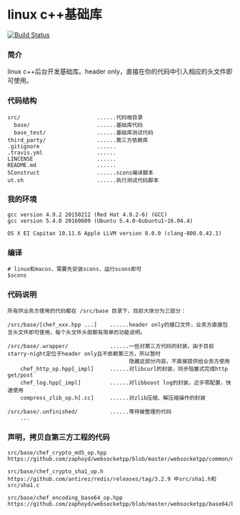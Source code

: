 # linux c++基础库

[![Build Status](https://travis-ci.org/q191201771/starry-night.svg?branch=master)](https://travis-ci.org/q191201771/starry-night)

### 简介

linux c++后台开发基础库。header only，直接在你的代码中引入相应的头文件即可使用。

### 代码结构

```
src/                        ......代码根目录
  base/                     ......基础库代码
  base_test/                ......基础库测试代码
third_party/                ......第三方依赖库
.gitignore                  ......
.travis.yml                 ......
LINCENSE                    ......
README.md                   ......
SConstruct                  ......scons编译脚本
ut.sh                       ......执行测试代码脚本
```

### 我的环境

```
gcc version 4.9.2 20150212 (Red Hat 4.9.2-6) (GCC)
gcc version 5.4.0 20160609 (Ubuntu 5.4.0-6ubuntu1~16.04.4)

OS X EI Capitan 10.11.6 Apple LLVM version 8.0.0 (clang-800.0.42.1)
```

### 编译

```
# linux和macos，需要先安装scons，运行scons即可
$scons
```

### 代码说明

```
所有供业务方使用的代码都在 /src/base 目录下，目前大体分为三部分：

/src/base/[chef_xxx.hpp ...]    ......header only的接口文件，业务方直接包含头文件即可使用，每个头文件头部都有简单的功能说明。

/src/base/.wrapper/             ......一些对第三方代码的封装，由于目前starry-night定位于header only且不依赖第三方，所以暂时
                                      隐藏这部分内容，不直接提供给业务方使用
    chef_http_op.hpp[_impl]     ......对libcurl的封装，同步阻塞式完成http get/post
    chef_log.hpp[_impl]         ......对libboost log的封装，近乎零配置，快速使用
    compress_zlib_op.h[.cc]     ......对zlib压缩、解压缩操作的封装

/src/base/.unfinished/          ......等待被整理的代码
    ...
```

### 声明，拷贝自第三方工程的代码

```
src/base/chef_crypto_md5_op.hpp https://github.com/zaphoyd/websocketpp/blob/master/websocketpp/common/md5.hpp

src/base/chef_crypto_sha1_op.h https://github.com/antirez/redis/releases/tag/3.2.9 中src/sha1.h和src/sha1.c

src/base/chef_encoding_base64_op.hpp https://github.com/zaphoyd/websocketpp/blob/master/websocketpp/base64/base64.hpp
```

